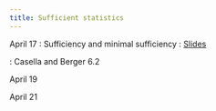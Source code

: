 ```yaml
---
title: Sufficient statistics
---
```


April 17
: Sufficiency and minimal sufficiency
  : [Slides](https://sta711-s23.github.io/slides/lecture_38.pdf)
    
: Casella and Berger 6.2

April 19

April 21